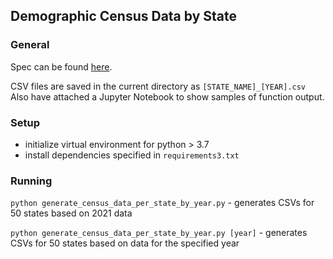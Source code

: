 ## Demographic Census Data by State

### General
Spec can be found [here](https://docs.google.com/document/d/16SBPGHY_kbDQLDR4tlT1_5sBnIhIpfFftw5X8WJhvEE/edit).


CSV files are saved in the current directory as `[STATE_NAME]_[YEAR].csv`
Also have attached a Jupyter Notebook to show samples of function output.
### Setup
* initialize virtual environment for python > 3.7
* install dependencies specified in `requirements3.txt`

### Running
`python generate_census_data_per_state_by_year.py` - generates CSVs for 50 states based on 2021 data

`python generate_census_data_per_state_by_year.py [year]` - generates CSVs for 50 states based on data for the specified year
